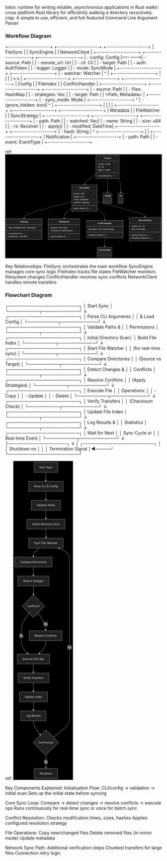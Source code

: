 tokio: runtime for writing reliable, asynchronous applications in Rust
walkir: cross platform Rust library for efficiently walking a directory recursively.
clap: A simple to use, efficient, and full-featured Command Line Argument Parser



### Workflow Diagram

+---------------------+       +---------------------+       +---------------------+
|      FileSync       |       |     SyncEngine      |       |    NetworkClient    |
+---------------------+       +---------------------+       +---------------------+
| - config: Config    |<>---->| - source: Path      |       | - remote_url: Url   |
| - cli: Cli          |       | - target: Path      |       | - auth: AuthToken   |
| - logger: Logger    |       | - mode: SyncMode    |       +---------------------+
+---------------------+       | - watcher: Watcher  |               ^
       |                      +---------------------+               |
       |                                |                           |
       v                                v                           |
+---------------------+       +---------------------+       +---------------------+
|       Config        |       |     FileIndex       |       |    ConflictHandler  |
+---------------------+       +---------------------+       +---------------------+
| - source: Path      |       | - files: HashMap    |       | - strategies: Vec   |
| - target: Path      |       |   <Path, Metadata>  |       +---------------------+
| - sync_mode: Mode   |       +---------------------+               ^
| - ignore_hidden: bool|              ^                             |
+---------------------+               |                             |
                                      |                             |
+---------------------+       +---------------------+       +---------------------+
|      Metadata       |       |    FileWatcher      |       |    SyncStrategy     |
+---------------------+       +---------------------+       +---------------------+
| - path: Path        |       | - watched: Vec<Path>|       | - name: String      |
| - size: u64         |       | - rx: Receiver      |       | - apply()           |
| - modified: DateTime|       +---------------------+       +---------------------+
| - hash: String      |                  ^
+---------------------+                  |
                                         |
                                 +---------------------+
                                 |    Notification     |
                                 +---------------------+
                                 | - path: Path        |
                                 | - event: EventType  |
                                 +---------------------+

ref:
![Workflow Diagram](assets/mermaid.png "Workflow Diagram")


Key Relationships:
FileSync orchestrates the main workflow
SyncEngine manages core sync logic
FileIndex tracks file states
FileWatcher monitors filesystem changes
ConflictHandler resolves sync conflicts
NetworkClient handles remote transfers



### Flowchart Diagram
 
┌───────────────────────┐
│      Start Sync       │
└──────────┬────────────┘
           ↓
┌───────────────────────┐
│  Parse CLI Arguments  │
│   & Load Config       │
└──────────┬────────────┘
           ↓
┌───────────────────────┐
│ Validate Paths &      │
│  Permissions          │
└──────────┬────────────┘
           ↓
┌───────────────────────┐
│ Initial Directory Scan│
│  Build File Index     │
└──────────┬────────────┘
           ↓
┌───────────────────────┐
│ Start File Watcher    │
│  (for real-time sync) │
└──────────┬────────────┘
           ↓
┌───────────────────────┐
│  Compare Directories  │
│  (Source vs Target)   │
└──────────┬────────────┘
           ↓
┌───────────────────────┐
│  Detect Changes &     │
│  Conflicts            │
└──────────┬────────────┘
           ↓
┌───────────────────────┐
│  Resolve Conflicts    │
│  (Apply Strategies)   │
└──────────┬────────────┘
           ↓
┌───────────────────────┐
│  Execute File         │
│  Operations:          │
│  - Copy               │
│  - Update             │
│  - Delete             │
└──────────┬────────────┘
           ↓
┌───────────────────────┐
│  Verify Transfers     │
│  (Checksum Check)     │
└──────────┬────────────┘
           ↓
┌───────────────────────┐
│  Update File Index    │
└──────────┬────────────┘
           ↓
┌───────────────────────┐
│  Log Results &        │
│  Statistics           │
└──────────┬────────────┘
           ↓
┌───────────────────────┐
│  Wait for Next        │
│  Sync Cycle or        │
│  Real-time Event      │
└──────────┬────────────┘
           ↓
           ├───────────────────┐
           ↓                   │
┌───────────────────────┐      │
│   Shutdown on         │      │
│   Termination Signal  │◄─────┘
└───────────────────────┘

ref:
![Flowchart Diagram](assets/flowchart.png "Workflow Diagram")




Key Components Explained:
Initialization Flow:
    CLI/config → validation → initial scan
    Sets up the initial state before syncing

Core Sync Loop:
    Compare → detect changes → resolve conflicts → execute ops
    Runs continuously for real-time sync or once for batch sync

Conflict Resolution:
    Checks modification times, sizes, hashes
    Applies configured resolution strategy

File Operations:
    Copy new/changed files
    Delete removed files (in mirror mode)
    Update metadata

Network Sync Path:
    Additional verification steps
    Chunked transfers for large files
    Connection retry logic